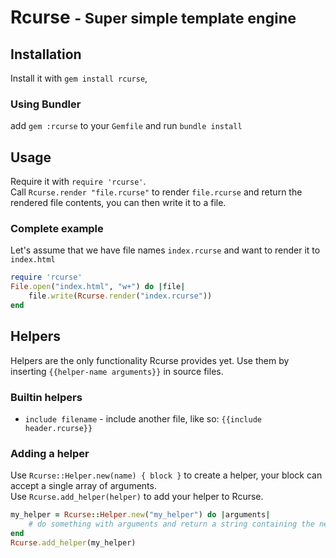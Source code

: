 # Rcurse <small>- Super simple template engine</small>

## Installation

Install it with `gem install rcurse`, 

### Using Bundler

add `gem :rcurse` to your `Gemfile` and run `bundle install`

## Usage

Require it with `require 'rcurse'`.  
Call `Rcurse.render "file.rcurse"` to render `file.rcurse` and return the rendered file contents, you can then write it to a file.

### Complete example

Let's assume that we have file names `index.rcurse` and want to render it to `index.html`

```ruby
require 'rcurse'
File.open("index.html", "w+") do |file|
	file.write(Rcurse.render("index.rcurse"))
end
```

## Helpers

Helpers are the only functionality Rcurse provides yet. Use them by inserting `{{helper-name arguments}}` in source files.   

### Builtin helpers
- `include filename` - include another file, like so: `{{include header.rcurse}}`

### Adding a helper

Use `Rcurse::Helper.new(name) { block }` to create a helper, your block can accept a single array of arguments.  
Use `Rcurse.add_helper(helper)` to add your helper to Rcurse. 

```ruby
my_helper = Rcurse::Helper.new("my_helper") do |arguments|
	# do something with arguments and return a string containing the new content
end
Rcurse.add_helper(my_helper)
```